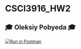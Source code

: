 # CSCI3916_HW2

## 🎓 Oleksiy Pobyeda 🎓

[![Run in Postman](https://run.pstmn.io/button.svg)](https://app.getpostman.com/run-collection/5606e09608a9bf5a11f8)